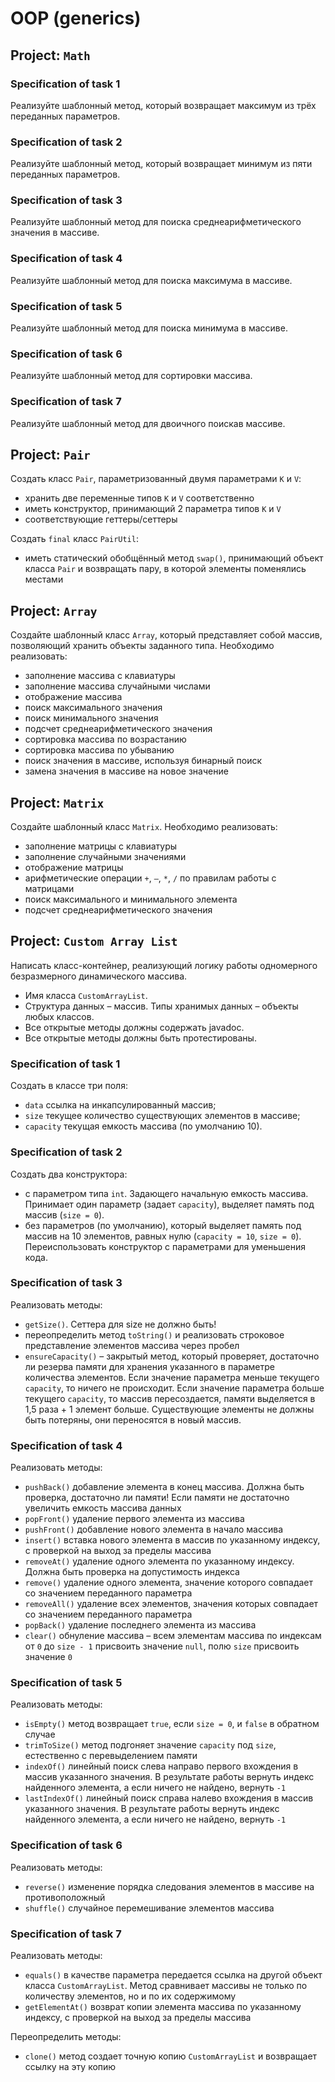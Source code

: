 # OOP (generics)


## Project: `Math`
### Specification of task 1
Реализуйте шаблонный метод, который возвращает максимум из трёх переданных параметров.

### Specification of task 2
Реализуйте шаблонный метод, который возвращает минимум из пяти переданных параметров.

### Specification of task 3
Реализуйте шаблонный метод для поиска среднеарифметического значения в массиве.

### Specification of task 4
Реализуйте шаблонный метод для поиска максимума в массиве.

### Specification of task 5
Реализуйте шаблонный метод для поиска минимума в массиве.

### Specification of task 6
Реализуйте шаблонный метод для сортировки массива.

### Specification of task 7
Реализуйте шаблонный метод для двоичного поискав массиве.


## Project: `Pair`
Создать класс `Pair`, параметризованный двумя параметрами `K` и `V`:
- хранить две переменные типов `K` и `V` соответственно
- иметь конструктор, принимающий 2 параметра типов `K` и `V`
- соответствующие геттеры/сеттеры

Создать `final` класс `PairUtil`:
- иметь статический обобщённый метод `swap()`, принимающий объект класса `Pair` и возвращать пару, в которой элементы
поменялись местами


## Project: `Array`
Создайте шаблонный класс `Array`, который представляет собой массив, позволяющий хранить объекты заданного типа.
Необходимо реализовать:
- заполнение массива с клавиатуры
- заполнение массива случайными числами
- отображение массива
- поиск максимального значения
- поиск минимального значения
- подсчет среднеарифметического значения
- сортировка массива по возрастанию
- сортировка массива по убыванию
- поиск значения в массиве, используя бинарный поиск
- замена значения в массиве на новое значение


## Project: `Matrix`
Создайте шаблонный класс `Matrix`. Необходимо реализовать:
- заполнение матрицы с клавиатуры
- заполнение случайными значениями
- отображение матрицы
- арифметические операции `+`, `–`, `*`, `/` по правилам работы с матрицами
- поиск максимального и минимального элемента
- подсчет среднеарифметического значения


## Project: `Custom Array List`
Написать класс-контейнер, реализующий логику работы одномерного безразмерного динамического массива.
- Имя класса `CustomArrayList`.
- Структура данных – массив. Типы хранимых данных – объекты любых классов.
- Все открытые методы должны содержать javadoc.
- Все открытые методы должны быть протестированы.

### Specification of task 1
Создать в классе три поля:
- `data` ссылка на инкапсулированный массив;
- `size` текущее количество существующих элементов в массиве;
- `capacity` текущая емкость массива (по умолчанию 10).

### Specification of task 2
Создать два конструктора:
- с параметром типа `int`. Задающего начальную емкость массива. Принимает один параметр (задает `capacity`),
выделяет память под массив (`size = 0`).
- без параметров (по умолчанию), который выделяет память под массив на 10 элементов, равных нулю (`capacity = 10`,
`size = 0`). Переиспользовать конструктор с параметрами для уменьшения кода.

### Specification of task 3
Реализовать методы:
- `getSize()`. Сеттера для size не должно быть!
- переопределить метод `toString()` и реализовать строковое представление элементов массива через пробел
- `ensureCapacity()` – закрытый метод, который проверяет, достаточно ли резерва памяти для хранения указанного в
параметре количества элементов. Если значение параметра меньше текущего `capacity`, то ничего не происходит. Если
значение параметра больше текущего `capacity`, то массив пересоздается, памяти выделяется в 1,5 раза + 1 элемент больше.
Существующие элементы  не должны быть потеряны, они переносятся в новый массив.

### Specification of task 4
Реализовать методы:
- `pushBack()` добавление элемента в конец массива. Должна быть проверка, достаточно ли памяти! Если памяти не
достаточно увеличить емкость массива данных
- `popFront()` удаление первого элемента из массива
- `pushFront()` добавление нового элемента в начало массива
- `insert()` вставка нового элемента в массив по указанному индексу, с проверкой на выход за пределы массива
- `removeAt()` удаление одного элемента по указанному индексу. Должна быть проверка на допустимость индекса
- `remove()` удаление одного элемента, значение которого совпадает со значением переданного параметра
- `removeAll()` удаление всех элементов, значения которых совпадает со значением переданного параметра
- `popBack()` удаление последнего элемента из массива
- `clear()` обнуление массива – всем элементам массива по индексам от `0` до `size - 1` присвоить значение `null`, полю
`size` присвоить значение `0`

### Specification of task 5
Реализовать методы:
- `isEmpty()` метод возвращает `true`, если `size = 0`, и `false` в обратном случае
- `trimToSize()` метод подгоняет значение `capacity` под `size`, естественно с перевыделением памяти
- `indexOf()` линейный поиск слева направо первого вхождения в массив указанного значения. В результате работы вернуть
индекс найденного элемента, а если ничего не найдено, вернуть `-1`
- `lastIndexOf()` линейный поиск справа налево вхождения в массив указанного значения. В результате работы вернуть
индекс найденного элемента, а если ничего не найдено, вернуть `-1`

### Specification of task 6
Реализовать методы:
- `reverse()` изменение порядка следования элементов в массиве на противоположный
- `shuffle()` случайное перемешивание элементов массива

### Specification of task 7
Реализовать методы:
- `equals()` в качестве параметра передается ссылка на другой объект класса `CustomArrayList`. Метод сравнивает массивы не
только по количеству элементов, но и по их содержимому
- `getElementAt()` возврат копии элемента массива по указанному индексу, с проверкой на выход за пределы массива

Переопределить методы:
- `clone()` метод создает точную копию `CustomArrayList` и возвращает ссылку на эту копию